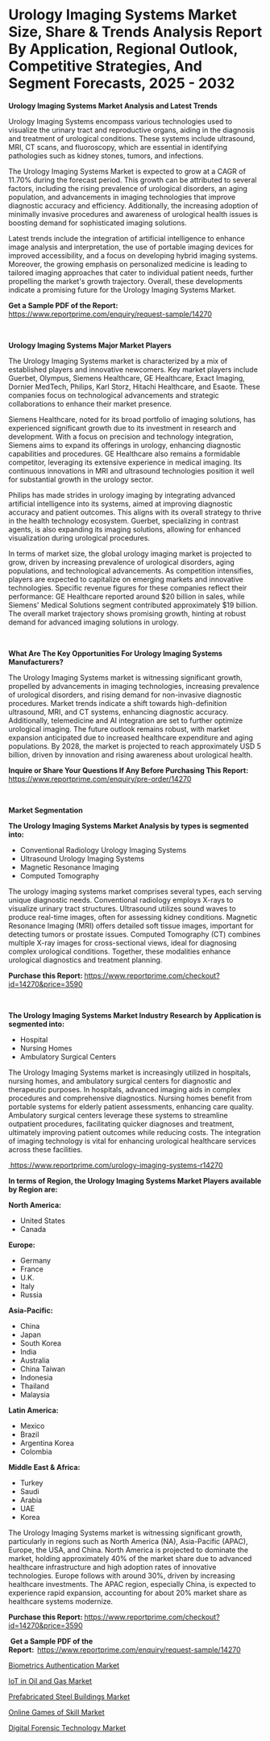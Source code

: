 <p><h1>Urology Imaging Systems Market Size, Share & Trends Analysis Report By Application, Regional Outlook, Competitive Strategies, And Segment Forecasts, 2025 - 2032</h1></p><p><strong>Urology Imaging Systems Market Analysis and Latest Trends</strong></p>
<p><p>Urology Imaging Systems encompass various technologies used to visualize the urinary tract and reproductive organs, aiding in the diagnosis and treatment of urological conditions. These systems include ultrasound, MRI, CT scans, and fluoroscopy, which are essential in identifying pathologies such as kidney stones, tumors, and infections.</p><p>The Urology Imaging Systems Market is expected to grow at a CAGR of 11.70% during the forecast period. This growth can be attributed to several factors, including the rising prevalence of urological disorders, an aging population, and advancements in imaging technologies that improve diagnostic accuracy and efficiency. Additionally, the increasing adoption of minimally invasive procedures and awareness of urological health issues is boosting demand for sophisticated imaging solutions.</p><p>Latest trends include the integration of artificial intelligence to enhance image analysis and interpretation, the use of portable imaging devices for improved accessibility, and a focus on developing hybrid imaging systems. Moreover, the growing emphasis on personalized medicine is leading to tailored imaging approaches that cater to individual patient needs, further propelling the market's growth trajectory. Overall, these developments indicate a promising future for the Urology Imaging Systems Market.</p></p>
<p><strong>Get a Sample PDF of the Report:&nbsp;</strong> <a href="https://www.reportprime.com/enquiry/request-sample/14270?utm_campaign=13&utm_medium=2&utm_source=Github&utm_content=ia&utm_term=20032025&utm_id=urology-imaging-systems">https://www.reportprime.com/enquiry/request-sample/14270</a></p>
<p>&nbsp;</p>
<p><strong>Urology Imaging Systems Major Market Players</strong></p>
<p><p>The Urology Imaging Systems market is characterized by a mix of established players and innovative newcomers. Key market players include Guerbet, Olympus, Siemens Healthcare, GE Healthcare, Exact Imaging, Dornier MedTech, Philips, Karl Storz, Hitachi Healthcare, and Esaote. These companies focus on technological advancements and strategic collaborations to enhance their market presence.</p><p>Siemens Healthcare, noted for its broad portfolio of imaging solutions, has experienced significant growth due to its investment in research and development. With a focus on precision and technology integration, Siemens aims to expand its offerings in urology, enhancing diagnostic capabilities and procedures. GE Healthcare also remains a formidable competitor, leveraging its extensive experience in medical imaging. Its continuous innovations in MRI and ultrasound technologies position it well for substantial growth in the urology sector.</p><p>Philips has made strides in urology imaging by integrating advanced artificial intelligence into its systems, aimed at improving diagnostic accuracy and patient outcomes. This aligns with its overall strategy to thrive in the health technology ecosystem. Guerbet, specializing in contrast agents, is also expanding its imaging solutions, allowing for enhanced visualization during urological procedures.</p><p>In terms of market size, the global urology imaging market is projected to grow, driven by increasing prevalence of urological disorders, aging populations, and technological advancements. As competition intensifies, players are expected to capitalize on emerging markets and innovative technologies. Specific revenue figures for these companies reflect their performance: GE Healthcare reported around $20 billion in sales, while Siemens' Medical Solutions segment contributed approximately $19 billion. The overall market trajectory shows promising growth, hinting at robust demand for advanced imaging solutions in urology.</p></p>
<p>&nbsp;</p>
<p><strong>What Are The Key Opportunities For Urology Imaging Systems Manufacturers?</strong></p>
<p><p>The Urology Imaging Systems market is witnessing significant growth, propelled by advancements in imaging technologies, increasing prevalence of urological disorders, and rising demand for non-invasive diagnostic procedures. Market trends indicate a shift towards high-definition ultrasound, MRI, and CT systems, enhancing diagnostic accuracy. Additionally, telemedicine and AI integration are set to further optimize urological imaging. The future outlook remains robust, with market expansion anticipated due to increased healthcare expenditure and aging populations. By 2028, the market is projected to reach approximately USD 5 billion, driven by innovation and rising awareness about urological health.</p></p>
<p><strong>Inquire or Share Your Questions If Any Before Purchasing This Report:</strong> <a href="https://www.reportprime.com/enquiry/pre-order/14270?utm_campaign=13&utm_medium=2&utm_source=Github&utm_content=ia&utm_term=20032025&utm_id=urology-imaging-systems">https://www.reportprime.com/enquiry/pre-order/14270</a></p>
<p>&nbsp;</p>
<p><strong>Market Segmentation</strong></p>
<p><strong>The Urology Imaging Systems Market Analysis by types is segmented into:</strong></p>
<p><ul><li>Conventional Radiology Urology Imaging Systems</li><li>Ultrasound Urology Imaging Systems</li><li>Magnetic Resonance Imaging</li><li>Computed Tomography</li></ul></p>
<p><p>The urology imaging systems market comprises several types, each serving unique diagnostic needs. Conventional radiology employs X-rays to visualize urinary tract structures. Ultrasound utilizes sound waves to produce real-time images, often for assessing kidney conditions. Magnetic Resonance Imaging (MRI) offers detailed soft tissue images, important for detecting tumors or prostate issues. Computed Tomography (CT) combines multiple X-ray images for cross-sectional views, ideal for diagnosing complex urological conditions. Together, these modalities enhance urological diagnostics and treatment planning.</p></p>
<p><strong>Purchase this Report:&nbsp;</strong><a href="https://www.reportprime.com/checkout?id=14270&price=3590&utm_campaign=13&utm_medium=2&utm_source=Github&utm_content=ia&utm_term=20032025&utm_id=urology-imaging-systems">https://www.reportprime.com/checkout?id=14270&price=3590</a></p>
<p>&nbsp;</p>
<p><strong>The Urology Imaging Systems Market Industry Research by Application is segmented into:</strong></p>
<p><ul><li>Hospital</li><li>Nursing Homes</li><li>Ambulatory Surgical Centers</li></ul></p>
<p><p>The Urology Imaging Systems market is increasingly utilized in hospitals, nursing homes, and ambulatory surgical centers for diagnostic and therapeutic purposes. In hospitals, advanced imaging aids in complex procedures and comprehensive diagnostics. Nursing homes benefit from portable systems for elderly patient assessments, enhancing care quality. Ambulatory surgical centers leverage these systems to streamline outpatient procedures, facilitating quicker diagnoses and treatment, ultimately improving patient outcomes while reducing costs. The integration of imaging technology is vital for enhancing urological healthcare services across these facilities.</p></p>
<p><a href="https://www.reportprime.com/urology-imaging-systems-r14270?utm_campaign=13&utm_medium=2&utm_source=Github&utm_content=ia&utm_term=20032025&utm_id=urology-imaging-systems">&nbsp;https://www.reportprime.com/urology-imaging-systems-r14270</a></p>
<p><strong>In terms of Region, the Urology Imaging Systems Market Players available by Region are:</strong></p>
<p>
    <p> <strong> North America: </strong>
        <ul>
            <li>United States</li>
            <li>Canada</li>
        </ul>
        </p> 
    <p> <strong> Europe: </strong>
        <ul>
            <li>Germany</li>
            <li>France</li>
            <li>U.K.</li>
            <li>Italy</li>
            <li>Russia</li>
        </ul>
        </p> 
    <p> <strong> Asia-Pacific: </strong>
        <ul>
            <li>China</li>
            <li>Japan</li>
            <li>South Korea</li>
            <li>India</li>
            <li>Australia</li>
            <li>China Taiwan</li>
            <li>Indonesia</li>
            <li>Thailand</li>
            <li>Malaysia</li>
        </ul>
        </p> 
    <p> <strong> Latin America: </strong>
        <ul>
            <li>Mexico</li>
            <li>Brazil</li>
            <li>Argentina Korea</li>
            <li>Colombia</li>
        </ul>
        </p> 
    <p> <strong> Middle East & Africa: </strong>
        <ul>
            <li>Turkey</li>
            <li>Saudi</li>
            <li>Arabia</li>
            <li>UAE</li>
            <li>Korea</li>
        </ul>
    </p>
    </p>
<p><p>The Urology Imaging Systems market is witnessing significant growth, particularly in regions such as North America (NA), Asia-Pacific (APAC), Europe, the USA, and China. North America is projected to dominate the market, holding approximately 40% of the market share due to advanced healthcare infrastructure and high adoption rates of innovative technologies. Europe follows with around 30%, driven by increasing healthcare investments. The APAC region, especially China, is expected to experience rapid expansion, accounting for about 20% market share as healthcare systems modernize.</p></p>
<p><strong>Purchase this Report: </strong><a href="https://www.reportprime.com/checkout?id=14270&price=3590&utm_campaign=13&utm_medium=2&utm_source=Github&utm_content=ia&utm_term=20032025&utm_id=urology-imaging-systems">https://www.reportprime.com/checkout?id=14270&price=3590</a></p>
<p>&nbsp;<strong>Get a Sample PDF of the Report:&nbsp;&nbsp;</strong><a href="https://www.reportprime.com/enquiry/request-sample/14270?utm_campaign=13&utm_medium=2&utm_source=Github&utm_content=ia&utm_term=20032025&utm_id=urology-imaging-systems">https://www.reportprime.com/enquiry/request-sample/14270</a></p>
<p><strong></strong></p>
<p><p><a href="https://github.com/tafuaraasswn/Market-Research-Report-List-1/blob/main/biometrics-authentication-market.md?utm_campaign=13&utm_medium=2&utm_source=Github&utm_content=ia&utm_term=20032025&utm_id=urology-imaging-systems">Biometrics Authentication Market</a></p><p><a href="https://github.com/donsonjupa/Market-Research-Report-List-1/blob/main/iot-in-oil-and-gas-market.md?utm_campaign=13&utm_medium=2&utm_source=Github&utm_content=ia&utm_term=20032025&utm_id=urology-imaging-systems">IoT in Oil and Gas Market</a></p><p><a href="https://github.com/anesimazikpd/Market-Research-Report-List-1/blob/main/prefabricated-steel-buildings-market.md?utm_campaign=13&utm_medium=2&utm_source=Github&utm_content=ia&utm_term=20032025&utm_id=urology-imaging-systems">Prefabricated Steel Buildings Market</a></p><p><a href="https://github.com/welidaeisya/Market-Research-Report-List-1/blob/main/online-games-of-skill-market.md?utm_campaign=13&utm_medium=2&utm_source=Github&utm_content=ia&utm_term=20032025&utm_id=urology-imaging-systems">Online Games of Skill Market</a></p><p><a href="https://github.com/peggiputra7o/Market-Research-Report-List-1/blob/main/digital-forensic-technology-market.md?utm_campaign=13&utm_medium=2&utm_source=Github&utm_content=ia&utm_term=20032025&utm_id=urology-imaging-systems">Digital Forensic Technology Market</a></p></p>